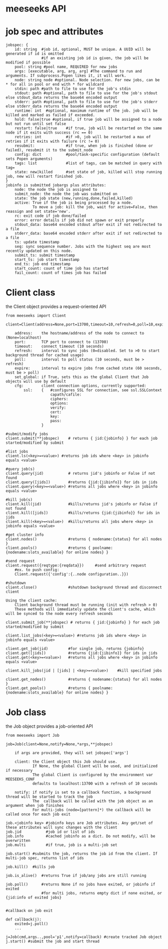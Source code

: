 # meeseeks API

# job spec and attributes

    jobspec: { 
        id: string  #job id, optional, MUST be unique. A UUID will be generated if id is omitted
                    #if an existing job id is given, the job will be modified if possible
        pool: string #pool name, REQUIRED for new jobs
        args: [executable, arg, arg, arg] #The command to run and arguments. If subprocess.Popen likes it, it will work.
        node: string node #optional. Node selection. For new jobs, can be * for all in pool or end with * for wildcard
        stdin: path #path to file to use for the job's stdin
        stdout: path #optional, path to file to use for the job's stdout else stdout_data returns the base64 encoded output
        stderr: path #optional, path to file to use for the job's stderr else stderr_data returns the base64 encoded output
        runtime: int  #optional, maximum runtime of the job. job will be killed and marked as failed if exceeded.
        hold: false|true #optional, if true job will be assigned to a node but not run until set false
        restart: false|true    #if true, job will be restarted on the same node if it exits with success (rc == 0)
        retries: int           #if >0, job will be restarted a max of retries if it exits with failure (rc != 0)
        resubmit:              #if true, when job is finished (done or failed), resubmit it to the submit_node
        config: dict           #pool/task-specific configuration (default sets Popen arguments)
        tags: list             #list of tags, can be matched in query with tag=
        state: new|killed      #set state of job, killed will stop running job, new will restart finished job.
    }
    jobinfo is submitted jobargs plus attributes:
        node: the node the job is assigned to
        submit_node: the node the job was submitted on
        state: the job state (new,running,done,failed,killed)
        active: True if the job is being processed by a node.
                To move a job: kill the job, wait for active=False, then reassign and set state='new'.
        rc: exit code if job done/failed
        error: error details if job did not spawn or exit properly
        stdout_data: base64 encoded stdout after exit if not redirected to a file
        stderr_data: base64 encoded stderr after exit if not redirected to a file
        ts: update timestamp
        seq: sync sequence number. Jobs with the highest seq are most recently updated on this node.
        submit_ts: submit timestamp
        start_ts: job start timestamp
        end_ts: job end timestamp
        start_count: count of time job has started
        fail_count: count of times job has failed

# Client class

the Client object provides a request-oriented API

    from meeseeks import Client

    client=Client(address=None,port=13700,timeout=10,refresh=0,poll=10,expire=60,set_global=False,**cfg)

        address:    the hostname/address of the node to connect to (None=localhost)
        port:       TCP port to connect to (13700)
        timeout:    connect timeout (10 seconds)
        refresh:    interval to sync jobs (0=disabled. Set to >0 to start background thread for cached usage)
        poll:       interval to poll status (10 seconds, must be > refresh)
        expire:     interval to expire jobs from cached state (60 seconds, must be > poll)
        set_global: if True, sets this as the global Client that Job objects will use by default
        cfg:        client connection options, currently supported:
            ssl:    {   #configures SSL for connection, see ssl.SSLContext 
                        capath/cafile:
                        ciphers:
                        options:
                        verify:
                        cert:
                        key:
                        pass:
                    }

    #submit/modify jobs
    client.submit(**jobspec)    # returns { jid:{jobinfo} } for each job started/modified by submit

    #list jobs
    client.ls(<key>=<value>) #returns job ids where <key> in jobinfo equals <value>

    #query job(s)
    client.query(jid)           # returns jid's jobinfo or False if not found
    client.query([jids])        #returns {jid:{jibinfo}} for ids in jids
    client.query(<key>=<value>) #returns all jobs where <key> in jobinfo equals <value>

    #kill job(s)
    client.kill(jid)            #kills/returns jid's jobinfo or False if not found
    client.kill([jids])         #kills/returns {jid:{jibinfo}} for ids in jids
    client.kill(<key>=<value>)  #kills/returns all jobs where <key> in jobinfo equals <value>

    #get cluster info
    client.nodes()              #returns { nodename:{status} for all nodes }
    client.pools()              #returns { poolname:{nodename:slots_available} for online nodes} }

    #send request
    client.request({reqtype:{reqdata}})     #send arbitrary request
        #ex. to push config: 
        Client.request({'config':{..node configuration..}})

    #shutdown
    client.close()              #shutdown background thread and disconnect client

    Using the client cache: 
        Client background thread must be running (init with refresh > 0)
        These methods will immediately update the client's cache, which will be synced to the node every refresh seconds 

    client.submit_job(**jobspec) # returns { jid:{jobinfo} } for each job started/modified by submit

    client.list_jobs(<key>=<value>) #returns job ids where <key> in jobinfo equals <value>

    client.get_job(jid)         #for single job, returns {jobinfo}
    client.get([jids])          #returns {jid:{jibinfo}} for ids in jids
    client.get(<key>=<value>)   #returns all jobs where <key> in jobinfo equals <value>

    client.kill_jobs(jid | [jids] | <key>=<value>)    #kill specified jobs

    client.get_nodes()          #returns { nodename:{status} for all nodes }
    client.get_pools()          #returns { poolname:{nodename:slots_available} for online nodes} }


# Job class

the Job object provides a job-oriented API

    from meeseeks import Job

    job=Job(client=None,notify=None,*args,**jobspec)

        if args are provided, they will set jobspec['args']

        client: the Client object this Job should use.
                If None, the global Client will be used, and initialized if necessary
                The global Client is configured by the environment var MEESEEKS_CONF
                defaults to localhost:13700 with a refresh of 10 seconds

        notify: if notify is set to a callback function, a background thread will be started to track the job
                The  callback will be called with the job object as an argument when job finishes
                For multi-jobs (node=[pattern]*) the callback will be called once for each job exit

    job.<jobinfo key> #jobinfo keys are Job attributes. Any get/set of these attributes will sync changes with the client
    job.jid           #job id or list of ids
    job.info          #cached jobinfo as a dict. Do not modify, will be overwritten
    job.multi         #if true, job is a multi-job set

    job.start() #submits the job, returns the job id from the client. If multi-job spec, returns list of ids

    job.kill()  #kills job

    job.is_alive()  #returns True if job/any jobs are still running

    job.poll()      #returns None if no jobs have exited, or jobinfo if exited
                    #for multi jobs, returns empty dict if none exited, or {jid:info of exited jobs}


    #callback on job exit

    def callback(j):
        exited=j.poll()
        ...

    j=Job(cmd,args..,pool='p1',notify=callback) #create tracked Job object
    j.start() #submit the job and start thread

